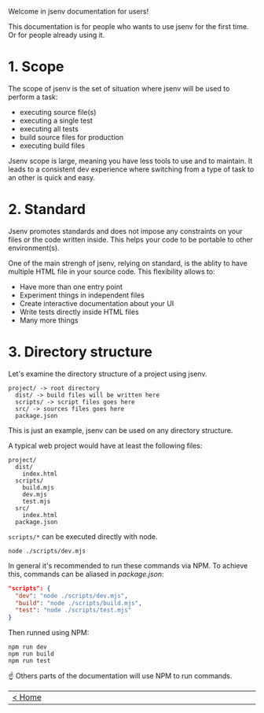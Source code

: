 Welcome in jsenv documentation for users!

This documentation is for people who wants to use jsenv for the first time. Or for people already using it.

# 1. Scope

The scope of jsenv is the set of situation where jsenv will be used to perform a task:

- executing source file(s)
- executing a single test
- executing all tests
- build source files for production
- executing build files

Jsenv scope is large, meaning you have less tools to use and to maintain. It leads to a consistent dev experience where switching from a type of task to an other is quick and easy.

# 2. Standard

Jsenv promotes standards and does not impose any constraints on your files or the code written inside. This helps your code to be portable to other environment(s).

One of the main strengh of jsenv, relying on standard, is the ablity to have multiple HTML file in your source code. This flexibility allows to:

- Have more than one entry point
- Experiment things in independent files
- Create interactive documentation about your UI
- Write tests directly inside HTML files
- Many more things

# 3. Directory structure

Let's examine the directory structure of a project using jsenv.

```console
project/ -> root directory
  dist/ -> build files will be written here
  scripts/ -> script files goes here
  src/ -> sources files goes here
  package.json
```

This is just an example, jsenv can be used on any directory structure.

A typical web project would have at least the following files:

```console
project/
  dist/
    index.html
  scripts/
    build.mjs
    dev.mjs
    test.mjs
  src/
    index.html
  package.json
```

`scripts/*` can be executed directly with node.

```console
node ./scripts/dev.mjs
```

In general it's recommended to run these commands via NPM. To achieve this, commands can be aliased in _package.json_:

```json
"scripts": {
  "dev": "node ./scripts/dev.mjs",
  "build": "node ./scripts/build.mjs",
  "test": "node ./scripts/test.mjs"
}
```

Then runned using NPM:

```console
npm run dev
npm run build
npm run test
```

☝️ Others parts of the documentation will use NPM to run commands.

<table>
 <tr>
  <td width="2000px" align="left" nowrap>
   <a href="../../readme.md">< Home</a>
  </td>
  <td width="2000px" align="right" nowrap>
   <a href="./b_dev.md">> B) Dev</a>
  </td>
 </tr>
<table>
